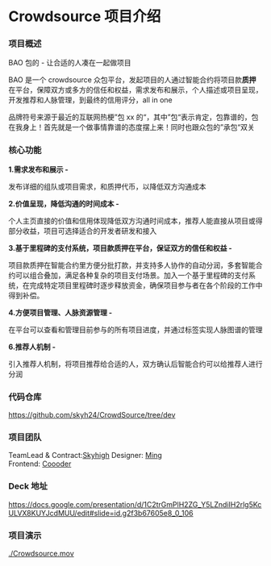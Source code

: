 # Crowdsource 项目介绍

### 项目概述

BAO 包的 - 让合适的人凑在一起做项目

BAO 是一个 crowdsource 众包平台，发起项目的人通过智能合约将项目款**质押**在平台，保障双方或多方的信任和权益，需求发布和展示，个人描述或项目呈现，开发推荐和人脉管理，到最终的信用评分，all in one

品牌符号来源于最近的互联网热梗”包 xx 的“，其中”包“表示肯定，包靠谱的，包在我身上！首先就是一个做事情靠谱的态度摆上来！同时也跟众包的”承包“双关


### 核心功能

**1.需求发布和展示 -**

发布详细的组队或项目需求，和质押代币，以降低双方沟通成本

**2.价值呈现，降低沟通的时间成本 -** 

个人主页直接的价值和信用体现降低双方沟通时间成本，推荐人能直接从项目或得部分收益，项目可选择适合的开发者研发和接入

**3.基于里程碑的支付系统，项目款质押在平台，保证双方的信任和权益 -**

项目款质押在智能合约里方便分批打款，并支持多人协作的自动分润，多套智能合约可以组合叠加，满足各种复杂的项目支付场景。加入一个基于里程碑的支付系统，在完成特定项目里程碑时逐步释放资金，确保项目参与者在各个阶段的工作中得到补偿。

**4.方便项目管理、人脉资源管理 -**  

在平台可以查看和管理目前参与的所有项目进度，并通过标签实现人脉图谱的管理

**6.推荐人机制 -**

引入推荐人机制，将项目推荐给合适的人，双方确认后智能合约可以给推荐人进行分润

### 代码仓库

https://github.com/skyh24/CrowdSource/tree/dev

### 项目团队

TeamLead & Contract:[Skyhigh](https://github.com/wackerow)
Designer: [Ming](https://github.com/minye420)  
Frontend: [Coooder](https://github.com/Coooder-Crypto)  

### Deck 地址

https://docs.google.com/presentation/d/1C2trGmPlH2ZG_Y5LZndiIH2rlg5KcULVX8KUYJcdMUU/edit#slide=id.g2f3b67605e8_0_106

### 项目演示

[./Crowdsource.mov](https://youtu.be/3eV_rotnjTU)

